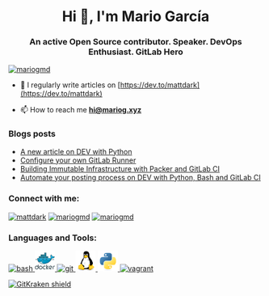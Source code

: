 <h1 align="center">Hi 👋, I'm Mario García</h1>
<h3 align="center">An active Open Source contributor. Speaker. DevOps Enthusiast. GitLab Hero</h3>

<p align="left"> <a href="https://twitter.com/mariogmd" target="blank"><img src="https://img.shields.io/twitter/follow/mariogmd?logo=twitter&style=for-the-badge" alt="mariogmd" /></a> </p>

- 📝 I regularly write articles on [https://dev.to/mattdark](https://dev.to/mattdark)

- 📫 How to reach me **hi@mariog.xyz**

### Blogs posts
<!-- BLOG-POST-LIST:START -->
- [A new article on DEV with Python](https://dev.to/mattdark/a-new-article-on-dev-with-python-1mb5)
- [Configure your own GitLab Runner](https://dev.to/mattdark/configure-your-own-gitlab-runner-4o34)
- [Building Immutable Infrastructure with Packer and GitLab CI](https://dev.to/mattdark/building-immutable-infrastructure-with-packer-and-gitlab-ci-5105)
- [Automate your posting process on DEV with Python, Bash and GitLab CI](https://dev.to/mattdark/automate-your-posting-process-on-dev-with-python-bash-and-gitlab-ci-5fm6)
<!-- BLOG-POST-LIST:END -->

<h3 align="left">Connect with me:</h3>
<p align="left">
<a href="https://dev.to/mattdark" target="blank"><img align="center" src="https://raw.githubusercontent.com/rahuldkjain/github-profile-readme-generator/master/src/images/icons/Social/devto.svg" alt="mattdark" height="30" width="40" /></a>
<a href="https://twitter.com/mariogmd" target="blank"><img align="center" src="https://raw.githubusercontent.com/rahuldkjain/github-profile-readme-generator/master/src/images/icons/Social/twitter.svg" alt="mariogmd" height="30" width="40" /></a>
<a href="https://linkedin.com/in/mariogmd" target="blank"><img align="center" src="https://raw.githubusercontent.com/rahuldkjain/github-profile-readme-generator/master/src/images/icons/Social/linked-in-alt.svg" alt="mariogmd" height="30" width="40" /></a>
</p>

<h3 align="left">Languages and Tools:</h3>
<p align="left"> <a href="https://www.gnu.org/software/bash/" target="_blank" rel="noreferrer"> <img src="https://www.vectorlogo.zone/logos/gnu_bash/gnu_bash-icon.svg" alt="bash" width="40" height="40"/> </a> <a href="https://www.docker.com/" target="_blank" rel="noreferrer"> <img src="https://raw.githubusercontent.com/devicons/devicon/master/icons/docker/docker-original-wordmark.svg" alt="docker" width="40" height="40"/> </a> <a href="https://git-scm.com/" target="_blank" rel="noreferrer"> <img src="https://www.vectorlogo.zone/logos/git-scm/git-scm-icon.svg" alt="git" width="40" height="40"/> </a> <a href="https://www.linux.org/" target="_blank" rel="noreferrer"> <img src="https://raw.githubusercontent.com/devicons/devicon/master/icons/linux/linux-original.svg" alt="linux" width="40" height="40"/> </a> <a href="https://www.python.org" target="_blank" rel="noreferrer"> <img src="https://raw.githubusercontent.com/devicons/devicon/master/icons/python/python-original.svg" alt="python" width="40" height="40"/> </a> <a href="https://www.vagrantup.com/" target="_blank" rel="noreferrer"> <img src="https://www.vectorlogo.zone/logos/vagrantup/vagrantup-icon.svg" alt="vagrant" width="40" height="40"/> </a> </p>

[![GitKraken shield](https://img.shields.io/badge/GitKraken-Legendary%20Git%20Tools-teal?style=plastic&logo=gitkraken)](https://gitkraken.link/mattdark)
